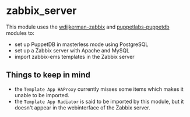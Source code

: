 # zabbix_server
This module uses the [wdijkerman-zabbix](https://forge.puppetlabs.com/wdijkerman/zabbix) and [puppetlabs-puppetdb](https://forge.puppetlabs.com/puppetlabs/puppetdb) modules to:

* set up PuppetDB in masterless mode using PostgreSQL
* set up a Zabbix server with Apache and MySQL
* import zabbix-ems templates in the Zabbix server

## Things to keep in mind
* the `Template App HAProxy` currently misses some items which makes it unable to be imported.
* the `Template App Radiator` is said to be imported by this module, but it doesn't appear in the webinterface of the Zabbix server.
